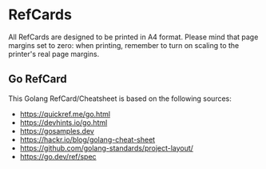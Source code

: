 # RefCards

All RefCards are designed to be printed in A4 format. Please mind that page margins set to zero: when printing, remember to turn on scaling to the printer's real page margins.
## Go RefCard

This Golang RefCard/Cheatsheet is based on the following sources:

* https://quickref.me/go.html
* https://devhints.io/go.html
* https://gosamples.dev 
* https://hackr.io/blog/golang-cheat-sheet
* https://github.com/golang-standards/project-layout/ 
* https://go.dev/ref/spec
